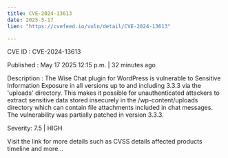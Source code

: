 ```yaml
---
title: CVE-2024-13613
date: 2025-5-17
lien: "https://cvefeed.io/vuln/detail/CVE-2024-13613"

---
```


CVE ID : CVE-2024-13613

Published :  May 17
2025
12:15 p.m. | 32 minutes ago

Description : The Wise Chat plugin for WordPress is vulnerable to Sensitive Information Exposure in all versions up to
and including
3.3.3 via the 'uploads' directory. This makes it possible for unauthenticated attackers to extract sensitive data stored insecurely in the /wp-content/uploads directory which can contain file attachments included in chat messages. The vulnerability was partially patched in version 3.3.3.

Severity: 7.5 | HIGH

Visit the link for more details
such as CVSS details
affected products
timeline
and more...
